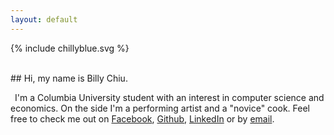 ```yaml
---
layout: default
---
```


{% include chillyblue.svg %}

<br/>
<div class="center-button" markdown="1">
## Hi, my name is Billy Chiu.

&ensp;I'm a Columbia University student with an interest in computer science and economics. On the side I'm a performing artist and a "novice" cook. Feel free to check me out on [Facebook](https://www.facebook.com/therealchillyblue), [Github](https://github.com/WilliamChiu), [LinkedIn](https://www.linkedin.com/in/william-chiu-2a192033) or by [email](mailto:william@chilly.blue).
</div>

